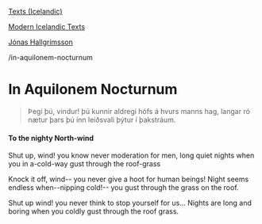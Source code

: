 [Texts (Icelandic)](texts-germanic)

[Modern Icelandic Texts](texts-modern-icelandic)

[Jónas Hallgrímsson](jonas-hallgrimsson.md)

/in-aquilonem-nocturnum

# In Aquilonem Nocturnum

> Þegi þú, vindur!
> þú kunnir aldregi
> hófs á hvurs manns hag,
> langar ró nætur
> þars þú inn leiðsvali
> þýtur í þakstráum.

#### To the nighty North-wind

Shut up, wind!
you know never
moderation for men, 
long quiet nights
when you in a-cold-way
gust through the roof-grass



Knock it off, wind--
you never give
a hoot for human beings!
Night seems endless
when--nipping cold!--
you gust through the grass on the roof.



Shut up wind!
you never think 
to stop yourself for us...
Nights are long and boring
when you coldly gust
through the roof grass. 
